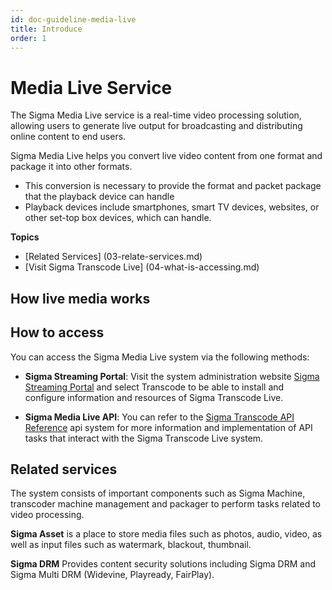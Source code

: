 ```yaml
---
id: doc-guideline-media-live
title: Introduce
order: 1
---
```


# Media Live Service

The Sigma Media Live service is a real-time video processing solution, allowing users to generate live output for broadcasting and distributing online content to end users.

Sigma Media Live helps you convert live video content from one format and package it into other formats.

- This conversion is necessary to provide the format and packet package that the playback device can handle
- Playback devices include smartphones, smart TV devices, websites, or other set-top box devices, which can handle.

**Topics**

- [Related Services] (03-relate-services.md)
- [Visit Sigma Transcode Live] (04-what-is-accessing.md)

## How live media works

## How to access

You can access the Sigma Media Live system via the following methods:

- **Sigma Streaming Portal**: Visit the system administration website [Sigma Streaming Portal](https://portal.sigmaott.com/) and select Transcode to be able to install and configure information and resources of Sigma Transcode Live.

- **Sigma Media Live API**: You can refer to the [Sigma Transcode API Reference](https://sigmaott.com/apis/sigma-transcode-live.html#/) api system for more information and implementation of API tasks that interact with the Sigma Transcode Live system.

## Related services

The system consists of important components such as Sigma Machine, transcoder machine management and packager to perform tasks related to video processing.

**Sigma Asset** is a place to store media files such as photos, audio, video, as well as input files such as watermark, blackout, thumbnail.

**Sigma DRM** Provides content security solutions including Sigma DRM and Sigma Multi DRM (Widevine, Playready, FairPlay).
